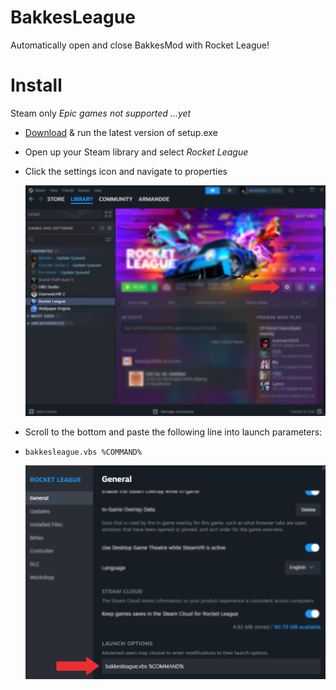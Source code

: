 # BakkesLeague
Automatically open and close BakkesMod with Rocket League!

# Install
Steam only *Epic games not supported ...yet*

* [Download](https://github.com/armand0e/Bakkesleague/releases/latest) & run the latest version of setup.exe
* Open up your Steam library and select *Rocket League*
* Click the settings icon and navigate to properties

    ![alt text](https://github.com/armand0e/Bakkesleague/blob/main/images/image.png?raw=true)

* Scroll to the bottom and paste the following line into launch parameters:
*     bakkesleague.vbs %COMMAND%

    ![alt text](https://github.com/armand0e/Bakkesleague/blob/main/images/launch.png?raw=true)
